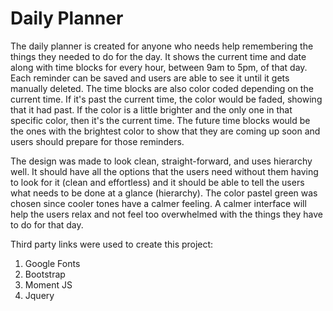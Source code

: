 # Daily Planner

The daily planner is created for anyone who needs help remembering the things they needed to do for the day. It shows the current time and date along with time blocks for every hour, between 9am to 5pm, of that day. Each reminder can be saved and users are able to see it until it gets manually deleted. The time blocks are also color coded depending on the current time. If it's past the current time, the color would be faded, showing that it had past. If the color is a little brighter and the only one in that specific color, then it's the current time. The future time blocks would be the ones with the brightest color to show that they are coming up soon and users should prepare for those reminders.

The design was made to look clean, straight-forward, and uses hierarchy well. It should have all the options that the users need without them having to look for it (clean and effortless) and it should be able to tell the users what needs to be done at a glance (hierarchy). The color pastel green was chosen since cooler tones have a calmer feeling. A calmer interface will help the users relax and not feel too overwhelmed with the things they have to do for that day. 

Third party links were used to create this project:
1. Google Fonts
2. Bootstrap
3. Moment JS
4. Jquery